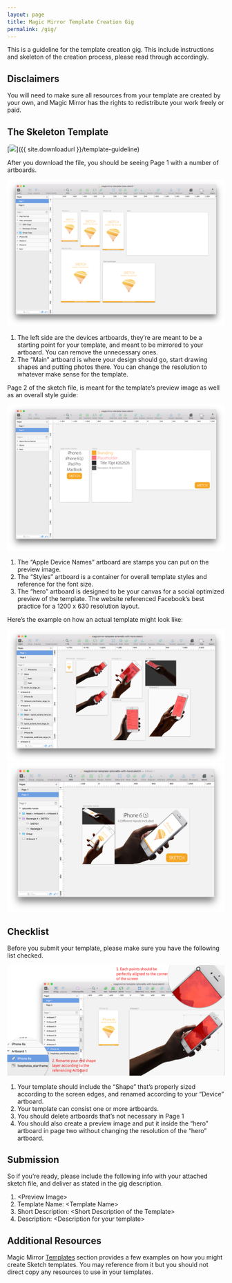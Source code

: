 ```yaml
---
layout: page
title: Magic Mirror Template Creation Gig
permalink: /gig/
---
```


This is a guideline for the template creation gig. This include instructions and skeleton of the creation process, please read through accordingly.

## Disclaimers

You will need to make sure all resources from your template are created by your own, and Magic Mirror has the rights to redistribute your work freely or paid.

## The Skeleton Template

[![](/images/download-sketch.png)]({{ site.downloadurl }}/template-guideline)

After you download the file, you should be seeing Page 1 with a number of artboards.

![](/images/skeleton-page1.png)

1. The left side are the devices artboards, they’re are meant to be a starting point for your template, and meant to be mirrored to your artboard. You can remove the unnecessary ones.
2. The “Main” artboard is where your design should go, start drawing shapes and putting photos there. You can change the resolution to whatever make sense for the template.

Page 2 of the sketch file, is meant for the template’s preview image as well as an overall style guide:

![](/images/skeleton-page2.png)

1. The “Apple Device Names” artboard are stamps you can put on the preview image.
2. The “Styles” artboard is a container for overall template styles and reference for the font size.
3. The “hero” artboard is designed to be your canvas for a social optimized preview of the template. The website referenced Facebook’s best practice for a 1200 x 630 resolution layout.

Here’s the example on how an actual template might look like:

![](/images/skeleton-example-page1.png)
![](/images/skeleton-example-page2.png)

## Checklist

Before you submit your template, please make sure you have the following list checked.

![](/images/skeleton-requirement.png)

1. Your template should include the “Shape” that’s properly sized according to the screen edges, and renamed according to your “Device” artboard.
2. Your template can consist one or more artboards.
3. You should delete artboards that’s not necessary in Page 1
4. You should also create a preview image and put it inside the “hero” artboard in page two without changing the resolution of the “hero” artboard.

## Submission

So if you’re ready, please include the following info with your attached sketch file, and deliver as stated in the gig description.

1. \<Preview Image\>
2. Template Name: \<Template Name\>
3. Short Description: \<Short Description of the Template\>
4. Description: \<Description for your template\>

## Additional Resources

Magic Mirror [Templates](http://magicmirror.design/templates) section provides a few examples on how you might create Sketch templates. You may reference from it but you should not direct copy any resources to use in your templates.
